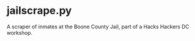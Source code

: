 jailscrape.py
=============

A scraper of inmates at the Boone County Jail, part of a Hacks Hackers DC workshop.
